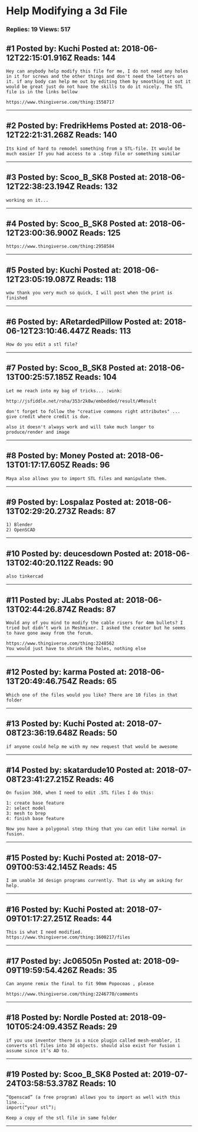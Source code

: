 # Help Modifying a 3d File

### Replies: 19 Views: 517

## \#1 Posted by: Kuchi Posted at: 2018-06-12T22:15:01.916Z Reads: 144

```
Hey can anybody help modify this file for me, I do not need any holes in it for screws and the other things and don't need the letters on it. if any body can help me out by editing them by smoothing it out it would be great just do not have the skills to do it nicely. The STL file is in the links bellow

https://www.thingiverse.com/thing:1558717
```

---
## \#2 Posted by: FredrikHems Posted at: 2018-06-12T22:21:31.268Z Reads: 140

```
Its kind of hard to remodel something from a STL-file. It would be much easier If you had access to a .step file or something similar
```

---
## \#3 Posted by: Scoo_B_SK8 Posted at: 2018-06-12T22:38:23.194Z Reads: 132

```
working on it...
```

---
## \#4 Posted by: Scoo_B_SK8 Posted at: 2018-06-12T23:00:36.900Z Reads: 125

```
https://www.thingiverse.com/thing:2958584
```

---
## \#5 Posted by: Kuchi Posted at: 2018-06-12T23:05:19.087Z Reads: 118

```
wow thank you very much so quick, I will post when the print is finished
```

---
## \#6 Posted by: ARetardedPillow Posted at: 2018-06-12T23:10:46.447Z Reads: 113

```
How do you edit a stl file?
```

---
## \#7 Posted by: Scoo_B_SK8 Posted at: 2018-06-13T00:25:57.185Z Reads: 104

```
Let me reach into my bag of tricks... :wink:

http://jsfiddle.net/roha/353r2k8w/embedded/result/#Result

don't forget to follow the "creative commons right attributes" ... give credit where credit is due.

also it doesn't always work and will take much longer to produce/render and image
```

---
## \#8 Posted by: Money Posted at: 2018-06-13T01:17:17.605Z Reads: 96

```
Maya also allows you to import STL files and manipulate them.
```

---
## \#9 Posted by: Lospalaz Posted at: 2018-06-13T02:29:20.273Z Reads: 87

```
1) Blender
2) OpenSCAD
```

---
## \#10 Posted by: deucesdown Posted at: 2018-06-13T02:40:20.112Z Reads: 90

```
also tinkercad
```

---
## \#11 Posted by: JLabs Posted at: 2018-06-13T02:44:26.874Z Reads: 87

```
Would any of you mind to modify the cable risers for 4mm bullets? I tried but didn’t work in Meshmixer. I asked the creator but he seems to have gone away from the forum. 

https://www.thingiverse.com/thing:2248562
You would just have to shrink the holes, nothing else
```

---
## \#12 Posted by: karma Posted at: 2018-06-13T20:49:46.754Z Reads: 65

```
Which one of the files would you like? There are 10 files in that folder
```

---
## \#13 Posted by: Kuchi Posted at: 2018-07-08T23:36:19.648Z Reads: 50

```
if anyone could help me with my new request that would be awesome
```

---
## \#14 Posted by: skatardude10 Posted at: 2018-07-08T23:41:27.215Z Reads: 46

```
On fusion 360, when I need to edit .STL files I do this:

1: create base feature
2: select model
3: mesh to brep
4: finish base feature

Now you have a polygonal step thing that you can edit like normal in fusion.
```

---
## \#15 Posted by: Kuchi Posted at: 2018-07-09T00:53:42.145Z Reads: 45

```
I am unable 3d design programs currently. That is why am asking for help.
```

---
## \#16 Posted by: Kuchi Posted at: 2018-07-09T01:17:27.251Z Reads: 44

```
This is what I need modified. https://www.thingiverse.com/thing:1600217/files
```

---
## \#17 Posted by: Jc06505n Posted at: 2018-09-09T19:59:54.426Z Reads: 35

```
Can anyone remix the final to fit 90mm Popocoas , please

https://www.thingiverse.com/thing:2246770/comments
```

---
## \#18 Posted by: Nordle Posted at: 2018-09-10T05:24:09.435Z Reads: 29

```
if you use inventor there is a nice plugin called mesh-enabler, it converts stl files into 3d objects. should also exist for fusion i assume since it’s AD to.
```

---
## \#19 Posted by: Scoo_B_SK8 Posted at: 2019-07-24T03:58:53.378Z Reads: 10

```
“Openscad” (a free program) allows you to import as well with this line...
import(“your stl”);

Keep a copy of the stl file in same folder
```

---
